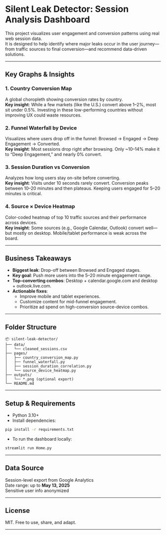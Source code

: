 # Silent Leak Detector: Session Analysis Dashboard

This project visualizes user engagement and conversion patterns using real web session data.  
It is designed to help identify where major leaks occur in the user journey—from traffic sources to final conversion—and recommend data-driven solutions.

---

## Key Graphs & Insights

### 1. **Country Conversion Map**
A global choropleth showing conversion rates by country.  
**Key insight**: While a few markets (like the U.S.) convert above 1–2%, most sit under 0.5%. Investing in these low-performing countries without improving UX could waste resources.

### 2. **Funnel Waterfall by Device**
Visualizes where users drop off in the funnel: Browsed → Engaged → Deep Engagement → Converted.  
**Key insight**: Most sessions drop right after browsing. Only ~10–14% make it to “Deep Engagement,” and nearly 0% convert.

### 3. **Session Duration vs Conversion**
Analyzes how long users stay on-site before converting.  
**Key insight**: Visits under 10 seconds rarely convert. Conversion peaks between 10–20 minutes and then plateaus. Keeping users engaged for 5–20 minutes is critical.

### 4. **Source × Device Heatmap**
Color-coded heatmap of top 10 traffic sources and their performance across devices.  
**Key insight**: Some sources (e.g., Google Calendar, Outlook) convert well—but mostly on desktop. Mobile/tablet performance is weak across the board.

---

## Business Takeaways

- **Biggest leak**: Drop-off between Browsed and Engaged stages.
- **Key goal**: Push more users into the 5–20 minute engagement range.
- **Top-converting combos**: Desktop + calendar.google.com and desktop + outlook.live.com.
- **Actionable fixes**:
  - Improve mobile and tablet experiences.
  - Customize content for mid-funnel engagement.
  - Prioritize ad spend on high-conversion source-device combos.

---

## Folder Structure

```
📦 silent-leak-detector/
├── data/
│   └── cleaned_sessions.csv
├── pages/
│   ├── country_conversion_map.py
│   ├── funnel_waterfall.py
│   ├── session_duration_correlation.py
│   └── source_device_heatmap.py
├── outputs/
│   └── *.png (optional export)
└── README.md
```

---

## Setup & Requirements

- Python 3.10+
- Install dependencies:
```bash
pip install -r requirements.txt
```

- To run the dashboard locally:
```bash
streamlit run Home.py
```

---

## Data Source

Session-level export from Google Analytics  
Date range: up to **May 13, 2025**  
Sensitive user info anonymized

---

## License

MIT. Free to use, share, and adapt.

---
